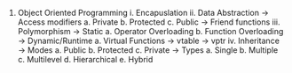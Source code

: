 1. Object Oriented Programming
    i. Encapuslation
    ii. Data Abstraction
        -> Access modifiers
            a. Private
            b. Protected
            c. Public
        -> Friend functions
    iii. Polymorphism
        -> Static
            a. Operator Overloading
            b. Function Overloading
        -> Dynamic/Runtime
            a. Virtual Functions
                -> vtable
                -> vptr
    iv. Inheritance
        -> Modes
            a. Public
            b. Protected
            c. Private 
        -> Types
            a. Single
            b. Multiple
            c. Multilevel
            d. Hierarchical
            e. Hybrid
